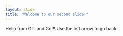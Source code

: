 ```yaml
---
layout: slide
title: "Welcome to our second slide!"
---
```

Hello from GIT and Go!!!
Use the left arrow to go back!
